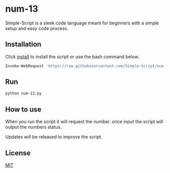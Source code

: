 # num-13

Simple-Script is a sleek code language meant for beginners with a simple setup and easy code process.

## Installation

Click [install](https://Simple-Script.github.io/num-13/num-13.py) to install the script or use the bash command below.

```bash
Invoke-WebRequest 'https://raw.githubusercontent.com/Simple-Script/num-13/main/num-13.py' -OutFile ./num-13.py
```

## Run

```bash
python num-13.py
```

## How to use

When you run the script it will request the number. once input the script will output the numbers status.

Updates will be released to improve the script.

## License

[MIT](https://choosealicense.com/licenses/mit/)
